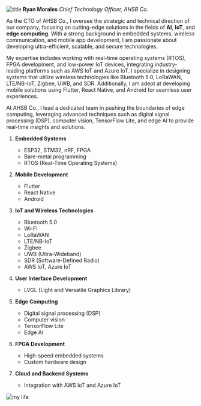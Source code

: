 ![title](bt.png)
**Ryan Morales**
_Chief Technology Officer, AHSB Co._

As the CTO of AHSB Co., I oversee the strategic and technical direction of our company, focusing on cutting-edge solutions in the fields of **AI**, **IoT**, and **edge computing**. With a strong background in embedded systems, wireless communication, and mobile app development, I am passionate about developing ultra-efficient, scalable, and secure technologies.

My expertise includes working with real-time operating systems (RTOS), FPGA development, and low-power IoT devices, integrating industry-leading platforms such as AWS IoT and Azure IoT. I specialize in designing systems that utilize wireless technologies like Bluetooth 5.0, LoRaWAN, LTE/NB-IoT, Zigbee, UWB, and SDR. Additionally, I am adept at developing mobile solutions using Flutter, React Native, and Android for seamless user experiences.

At AHSB Co., I lead a dedicated team in pushing the boundaries of edge computing, leveraging advanced techniques such as digital signal processing (DSP), computer vision, TensorFlow Lite, and edge AI to provide real-time insights and solutions.

1. **Embedded Systems**  
   - ESP32, STM32, nRF, FPGA  
   - Bare-metal programming  
   - RTOS (Real-Time Operating Systems)  

2. **Mobile Development**  
   - Flutter  
   - React Native  
   - Android  

3. **IoT and Wireless Technologies**  
   - Bluetooth 5.0  
   - Wi-Fi  
   - LoRaWAN  
   - LTE/NB-IoT  
   - Zigbee  
   - UWB (Ultra-Wideband)  
   - SDR (Software-Defined Radio)  
   - AWS IoT, Azure IoT

4. **User Interface Development**  
   - LVGL (Light and Versatile Graphics Library)  

5. **Edge Computing**  
   - Digital signal processing (DSP)  
   - Computer vision  
   - TensorFlow Lite  
   - Edge AI  

6. **FPGA Development**  
   - High-speed embedded systems  
   - Custom hardware design  

7. **Cloud and Backend Systems**  
   - Integration with AWS IoT and Azure IoT  

![my life](bbb.png)
